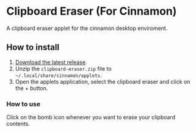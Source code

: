 # Clipboard Eraser (For Cinnamon)
A clipboard eraser applet for the cinnamon desktop enviroment.

## How to install
1. [Download the latest release](https://github.com/Techcrafter/cinnamon-clipboard-eraser/releases/latest).
2. Unzip the `clipboard-eraser.zip` file to `~/.local/share/cinnamon/applets`.
3. Open the applets application, select the clipboard eraser and click on the + button.

### How to use
Click on the bomb icon whenever you want to erase your clipboard contents.
